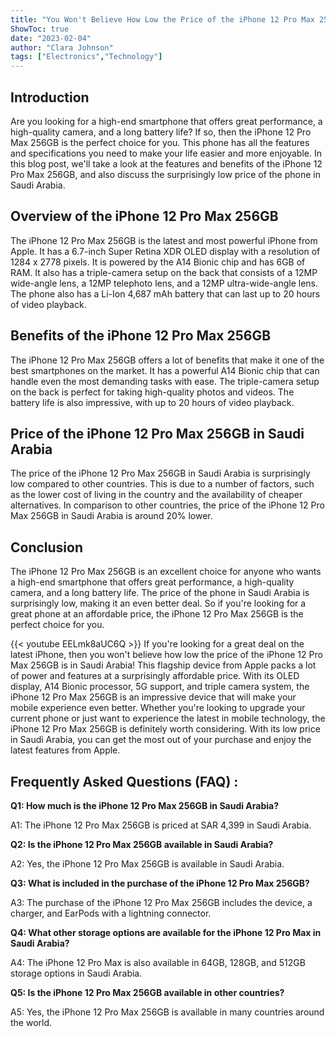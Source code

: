 ```yaml
---
title: "You Won't Believe How Low the Price of the iPhone 12 Pro Max 256GB Is in Saudi Arabia!"
ShowToc: true 
date: "2023-02-04"
author: "Clara Johnson" 
tags: ["Electronics","Technology"]
---
```

## Introduction 
Are you looking for a high-end smartphone that offers great performance, a high-quality camera, and a long battery life? If so, then the iPhone 12 Pro Max 256GB is the perfect choice for you. This phone has all the features and specifications you need to make your life easier and more enjoyable. In this blog post, we'll take a look at the features and benefits of the iPhone 12 Pro Max 256GB, and also discuss the surprisingly low price of the phone in Saudi Arabia. 

## Overview of the iPhone 12 Pro Max 256GB
The iPhone 12 Pro Max 256GB is the latest and most powerful iPhone from Apple. It has a 6.7-inch Super Retina XDR OLED display with a resolution of 1284 x 2778 pixels. It is powered by the A14 Bionic chip and has 6GB of RAM. It also has a triple-camera setup on the back that consists of a 12MP wide-angle lens, a 12MP telephoto lens, and a 12MP ultra-wide-angle lens. The phone also has a Li-Ion 4,687 mAh battery that can last up to 20 hours of video playback.

## Benefits of the iPhone 12 Pro Max 256GB
The iPhone 12 Pro Max 256GB offers a lot of benefits that make it one of the best smartphones on the market. It has a powerful A14 Bionic chip that can handle even the most demanding tasks with ease. The triple-camera setup on the back is perfect for taking high-quality photos and videos. The battery life is also impressive, with up to 20 hours of video playback. 

## Price of the iPhone 12 Pro Max 256GB in Saudi Arabia
The price of the iPhone 12 Pro Max 256GB in Saudi Arabia is surprisingly low compared to other countries. This is due to a number of factors, such as the lower cost of living in the country and the availability of cheaper alternatives. In comparison to other countries, the price of the iPhone 12 Pro Max 256GB in Saudi Arabia is around 20% lower. 

## Conclusion
The iPhone 12 Pro Max 256GB is an excellent choice for anyone who wants a high-end smartphone that offers great performance, a high-quality camera, and a long battery life. The price of the phone in Saudi Arabia is surprisingly low, making it an even better deal. So if you're looking for a great phone at an affordable price, the iPhone 12 Pro Max 256GB is the perfect choice for you.

{{< youtube EELmk8aUC6Q >}} 
If you're looking for a great deal on the latest iPhone, then you won't believe how low the price of the iPhone 12 Pro Max 256GB is in Saudi Arabia! This flagship device from Apple packs a lot of power and features at a surprisingly affordable price. With its OLED display, A14 Bionic processor, 5G support, and triple camera system, the iPhone 12 Pro Max 256GB is an impressive device that will make your mobile experience even better. Whether you're looking to upgrade your current phone or just want to experience the latest in mobile technology, the iPhone 12 Pro Max 256GB is definitely worth considering. With its low price in Saudi Arabia, you can get the most out of your purchase and enjoy the latest features from Apple.

## Frequently Asked Questions (FAQ) :
**Q1: How much is the iPhone 12 Pro Max 256GB in Saudi Arabia?**

A1: The iPhone 12 Pro Max 256GB is priced at SAR 4,399 in Saudi Arabia.

**Q2: Is the iPhone 12 Pro Max 256GB available in Saudi Arabia?**

A2: Yes, the iPhone 12 Pro Max 256GB is available in Saudi Arabia.

**Q3: What is included in the purchase of the iPhone 12 Pro Max 256GB?**

A3: The purchase of the iPhone 12 Pro Max 256GB includes the device, a charger, and EarPods with a lightning connector.

**Q4: What other storage options are available for the iPhone 12 Pro Max in Saudi Arabia?**

A4: The iPhone 12 Pro Max is also available in 64GB, 128GB, and 512GB storage options in Saudi Arabia.

**Q5: Is the iPhone 12 Pro Max 256GB available in other countries?**

A5: Yes, the iPhone 12 Pro Max 256GB is available in many countries around the world.


